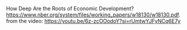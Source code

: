 How Deep Are the Roots of Economic Development? https://www.nber.org/system/files/working_papers/w18130/w18130.pdf. from the video: https://youtu.be/6z-zcOOodoY?si=rUmtwYJFyNCq6E7y



